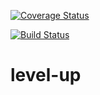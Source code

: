 [![Coverage Status](https://coveralls.io/repos/github/dorothykiz1/level-up/badge.svg?branch=master)](https://coveralls.io/github/dorothykiz1/level-up?branch=master)

[![Build Status](https://travis-ci.org/dorothykiz1/level-up.svg?branch=master)](https://travis-ci.org/dorothykiz1/level-up)

# level-up

